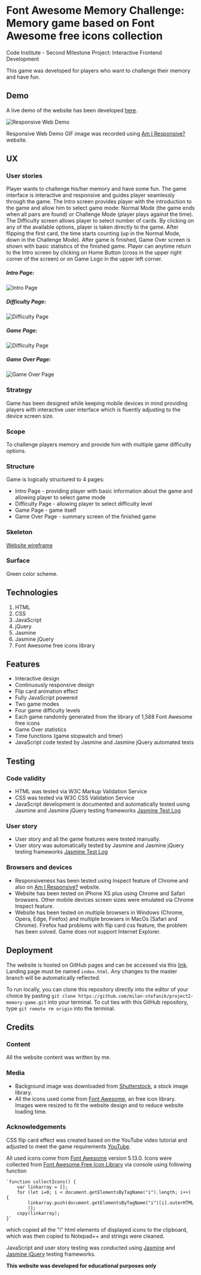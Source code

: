 # Font Awesome Memory Challenge: Memory game based on Font Awesome free icons collection
Code Institute - Second Milestone Project: Interactive Frontend Development 

This game was developed for players who want to challenge their memory and have fun.


## Demo
A live demo of the website has been developed  [here](https://milan-stefanik.github.io/project2-memory-game/).

![Responsive Web Demo](https://github.com/milan-stefanik/project2-memory-game/blob/master/assets/images/demo.gif "Responsive Web Demo")

Responsive Web Demo GIF image was recorded using [Am I Responsive?](http://ami.responsivedesign.is) website. 


## UX

### User stories

Player wants to challenge his/her memory and have some fun. The game interface is interactive and responsive and guides player seamlessly through the game.
The Intro screen provides player with the introduction to the game and allow him to select game mode: Normal Mode (the game ends when all pairs are found) or Challenge Mode (player plays against the time).
The Difficulty screen allows player to select number of cards. By clicking on any of the available options, player is taken directly to the game. After flipping the first card, the time starts counting (up in the Normal Mode, down in the Challenge Mode).
After game is finished, Game Over screen is shown with basic statistics of the finished game. 
Player can anytime return to the Intro screen by clicking on Home Button (cross in the upper right corner of the screen) or on Game Logo in the upper left corner.  

##### Intro Page:

![Intro Page](https://github.com/milan-stefanik/project2-memory-game/blob/master/assets/images/introPage.jpg "Intro Page")

##### Difficulty Page:

![Difficulty Page](https://github.com/milan-stefanik/project2-memory-game/blob/master/assets/images/difficultyPage.jpg "Difficulty Page")

##### Game Page:

![Difficulty Page](https://github.com/milan-stefanik/project2-memory-game/blob/master/assets/images/gamePage.jpg "Game Page")

##### Game Over Page:

![Game Over Page](https://github.com/milan-stefanik/project2-memory-game/blob/master/assets/images/gameOverPage.jpg "Game Over Page")


### Strategy
Game has been designed while keeping mobile devices in mind providing players with interactive user interface which is fluently adjusting to the device screen size.

### Scope
To challenge players memory and provide him with multiple game difficulty options.

### Structure
Game is logically structured to 4 pages:
* Intro Page - providing player with basic information about the game and allowing player to select game mode
* Difficulty Page - allowing player to select difficulty level
* Game Page - game itself
* Game Over Page - summary screen of the finished game

### Skeleton
[Website wireframe](https://github.com/milan-stefanik/project2-memory-game/blob/master/assets/wireframes/wireframes.pdf)

### Surface
Green color scheme.

## Technologies
1. HTML
2. CSS
3. JavaScript
4. jQuery
5. Jasmine
6. Jasmine jQuery
7. Font Awesome free icons library

## Features
* Interactive design
* Continuously responsive design
* Flip card animation effect
* Fully JavaScript powered
* Two game modes
* Four game difficulty levels
* Each game randomly generated from the library of 1,588 Font Awesome free icons
* Game Over statistics
* Time functions (game stopwatch and timer)
* JavaScript code tested by Jasmine and Jasmine jQuery automated tests

## Testing

### Code validity
* HTML was tested via W3C Markup Validation Service
* CSS was tested via W3C CSS Validation Service
* JavaScript development is documented and automatically tested using Jasmine and Jasmine jQuery testing frameworks [Jasmine Test Log](https://milan-stefanik.github.io/project2-memory-game/SpecRunner.html)

### User story
* User story and all the game features were tested manually. 
* User story was automatically tested by Jasmine and Jasmine jQuery testing frameworks [Jasmine Test Log](https://milan-stefanik.github.io/project2-memory-game/SpecRunner.html)

### Browsers and devices
* Responsiveness  has been tested using Inspect feature of Chrome and also on [Am I Responsive?](http://ami.responsivedesign.is) website.
* Website has been tested on iPhone XS plus using Chrome and Safari browsers. Other mobile devices screen sizes were emulated via Chrome Inspect feature.
* Website has been tested on multiple browsers in Windows (Chrome, Opera, Edge, Firefox) and multiple browsers in MacOs (Safari and Chrome). Firefox had problems with flip card css feature, the problem has been solved. Game does not support Internet Explorer. 


## Deployment
The website is hosted on GitHub pages and can be accessed via this [link](https://milan-stefanik.github.io/project2-memory-game/). Landing page must be named `index.html`. Any changes to the master branch will be automatically reflected.

To run locally, you can clone this repository directly into the editor of your choice by pasting `git clone https://github.com/milan-stefanik/project2-memory-game.git` into your terminal. To cut ties with this GitHub repository, type `git remote rm origin` into the terminal.


## Credits

### Content
All the website content was written by me. 

### Media
* Background image was downloaded from [Shutterstock](https://www.shutterstock.com/), a stock image library.
* All the icons used come from [Font Awesome](https://fontawesome.com/), an free icon library.
Images were resized to fit the website design and to reduce website loading time.

### Acknowledgements
CSS flip card effect was created based on the YouTube video tutorial and adjusted to meet the game requirements [YouTube](https://www.youtube.com/watch?v=Lc6wyl1KdOc).

All used icons come from [Font Awesome](https://fontawesome.com/) version 5.13.0. Icons were collected from [Font Awesome Free Icon Library](https://fontawesome.com/icons?d=gallery&m=free) via console using following function

    `function collectIcons() {
        var linkarray = []; 
        for (let i=0; i < document.getElementsByTagName("i").length; i++) {
            linkarray.push(document.getElementsByTagName("i")[i].outerHTML
            )}; 
        copy(linkarray);
    }`

which copied all the "i" html elements of displayed icons to the clipboard, which was then copied to Notepad++ and strings were cleaned.

JavaScript and user story testing was conducted using [Jasmine](https://jasmine.github.io/) and [Jasmine jQuery](https://github.com/velesin/jasmine-jquery) testing frameworks.

**This website was developed for educational purposes only** 
